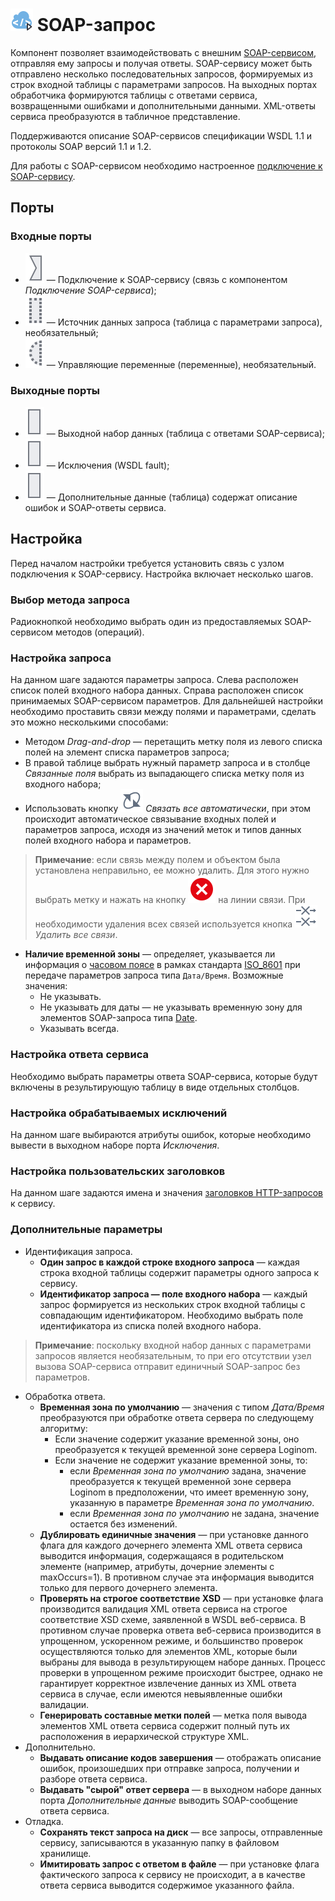 # ![ ](../../images/icons/data-sources/web-soap-client_default.svg) SOAP-запрос

Компонент позволяет взаимодействовать с внешним [SOAP-сервисом](https://ru.wikipedia.org/wiki/SOAP), отправляя ему запросы и получая ответы. SOAP-сервису может быть отправлено несколько последовательных запросов, формируемых из строк входной таблицы с параметрами запросов. На выходных портах обработчика формируются таблицы с ответами сервиса, возвращенными ошибками и дополнительными данными. XML-ответы сервиса преобразуются в табличное представление.

Поддерживаются описание SOAP-сервисов спецификации WSDL 1.1 и протоколы SOAP версий 1.1 и 1.2.

Для работы с SOAP-сервисом необходимо настроенное [подключение к SOAP-сервису](../../integration/connections/list/soap-service.md).

## Порты

### Входные порты

* ![ ](../../images/icons/app/node/ports/inputs/link_inactive.svg) — Подключение к SOAP-сервису (связь с компонентом *Подключение SOAP-сервиса*);
* ![ ](../../images/icons/app/node/ports/inputs-optional/table_inactive.svg) — Источник данных запроса (таблица с параметрами запроса), необязательный;
* ![ ](../../images/icons/app/node/ports/inputs-optional/variable_inactive.svg) — Управляющие переменные (переменные), необязательный.

### Выходные порты

* ![ ](../../images/icons/app/node/ports/outputs/table_inactive.svg) — Выходной набор данных (таблица с ответами SOAP-сервиса);
* ![ ](../../images/icons/app/node/ports/outputs/table_inactive.svg) — Исключения (WSDL fault);
* ![ ](../../images/icons/app/node/ports/outputs/table_inactive.svg) — Дополнительные данные (таблица) содержат описание ошибок и SOAP-ответы сервиса.

## Настройка

Перед началом настройки требуется установить связь с узлом подключения к SOAP-сервису. Настройка включает несколько шагов.

### Выбор метода запроса

Радиокнопкой необходимо выбрать один из предоставляемых SOAP-сервисом методов (операций).

### Настройка запроса

На данном шаге задаются параметры запроса. Слева расположен список полей входного набора данных. Справа расположен список принимаемых SOAP-сервисом параметров. Для дальнейшей настройки необходимо проставить связи между полями и параметрами, сделать это можно несколькими способами:

* Методом *Drag-and-drop* — перетащить метку поля из левого списка полей на элемент списка параметров запроса;
* В правой таблице выбрать нужный параметр запроса и в столбце *Связанные поля* выбрать из выпадающего списка метку поля из входного набора;
* Использовать кнопку ![ ](../../images/icons/toolbar-controls/auto-connect_default.svg) *Связать все автоматически*, при этом происходит автоматическое связывание входных полей и параметров запроса, исходя из значений меток и типов данных полей входного набора и параметров.

> **Примечание**: если связь между полем и объектом была установлена неправильно, ее можно удалить. Для этого нужно выбрать метку и нажать на кнопку ![ ](../../images/icons/link-grid/remove-link_hover.svg) на линии связи. При необходимости удаления всех связей используется кнопка ![ ](../../images/icons/toolbar-controls/remove-all-links_default.svg) *Удалить все связи*.

* **Наличие временной зоны** — определяет, указывается ли информация о [часовом поясе](https://ru.wikipedia.org/wiki/Список_часовых_поясов_по_странам) в рамках стандарта [ISO_8601](https://ru.wikipedia.org/wiki/ISO_8601) при передаче параметров запроса типа `Дата/Время`. Возможные значения:
   * Не указывать.
   * Не указывать для даты — не указывать временную зону для элементов SOAP-запроса типа [Date](https://www.w3.org/TR/xmlschema-2/#date).
   * Указывать всегда.

### Настройка ответа сервиса

Необходимо выбрать параметры ответа SOAP-сервиса, которые будут включены в результирующую таблицу в виде отдельных столбцов.

### Настройка обрабатываемых исключений

На данном шаге выбираются атрибуты ошибок, которые необходимо вывести в выходном наборе порта *Исключения*.

### Настройка пользовательских заголовков

На данном шаге задаются имена и значения [заголовков HTTP-запросов](https://ru.wikipedia.org/wiki/HTTP#Заголовки) к сервису.

### Дополнительные параметры

* Идентификация запроса.
   * **Один запрос в каждой строке входного запроса** — каждая строка входной таблицы содержит параметры одного запроса к сервису.
   * **Идентификатор запроса — поле входного набора** — каждый запрос формируется из нескольких строк входной таблицы с совпадающим идентификатором. Необходимо выбрать поле идентификатора из списка полей входного набора.

> **Примечание**: поскольку входной набор данных с параметрами запросов является необязательным, то при его отсутствии узел вызова SOAP-сервиса отправит единичный SOAP-запрос без параметров.

* Обработка ответа.
   * **Временная зона по умолчанию** — значения с типом *Дата/Время* преобразуются при обработке ответа сервера по следующему алгоритму:
      * Если значение содержит указание временной зоны, оно преобразуется к текущей временной зоне сервера Loginom.
      * Если значение не содержит указание временной зоны, то:
         * если *Временная зона по умолчанию* задана, значение преобразуется к текущей временной зоне сервера Loginom в предположении, что имеет временную зону, указанную в параметре *Временная зона по умолчанию*.
         * если *Временная зона по умолчанию* не задана, значение остается без изменений.
   * **Дублировать единичные значения** — при установке данного флага для каждого дочернего элемента XML ответа сервиса выводится информация, содержащаяся в родительском элементе (например, атрибуты, дочерние элементы с maxOccurs=1). В противном случае эта информация выводится только для первого дочернего элемента.
   * **Проверять на строгое соответствие XSD** — при установке флага производится валидация XML ответа сервиса на строгое соответствие XSD схеме, заявленной в WSDL веб-сервиса. В противном случае проверка ответа веб-сервиса производится в упрощенном, ускоренном режиме, и большинство проверок осуществляются только для элементов XML, которые были выбраны для вывода в результирующем наборе данных. Процесс проверки в упрощенном режиме происходит быстрее, однако не гарантирует корректное извлечение данных из XML ответа сервиса в случае, если имеются невыявленные ошибки валидации.
   * **Генерировать составные метки полей** — метка поля вывода элементов XML ответа сервиса содержит полный путь их расположения в иерархической структуре XML.
* Дополнительно.
   * **Выдавать описание кодов завершения** — отображать описание ошибок, произошедших при отправке запроса, получении и разборе ответа сервиса.
   * **Выдавать "сырой" ответ сервера** — в выходном наборе данных порта *Дополнительные данные* выводить SOAP-сообщение ответа сервиса.
* Отладка.
   * **Сохранять текст запроса на диск** — все запросы, отправленные сервису, записываются в указанную папку в файловом хранилище.
   * **Имитировать запрос с ответом в файле** — при установке флага фактического запроса к сервису не происходит, а в качестве ответа сервиса выводится содержимое указанного файла.

